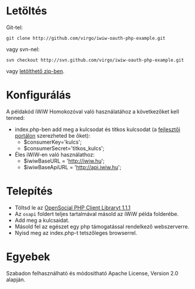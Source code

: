 # Letöltés
Git-tel:

	git clone http://github.com/virgo/iwiw-oauth-php-example.git

vagy svn-nel:

	svn checkout http://svn.github.com/virgo/iwiw-oauth-php-example.git

vagy [letölthető zip-ben](http://github.com/virgo/iwiw-oauth-php-example/archives/master).

# Konfigurálás
A példakód iWiW Homokozóval való használatához a következőket kell tenned:

* index.php-ben add meg a kulcsodat és titkos kulcsodat (a [fejlesztői portálon](http://dev.iwiw.hu) szerezheted be őket):
  * $consumerKey='kulcs';
  * $consumerSecret='titkos_kulcs';
* Éles iWiW-en való használathoz:
  * $iwiwBaseURL = 'http://iwiw.hu';
  * $iwiwBaseApiURL = 'http://api.iwiw.hu';

# Telepítés
* Töltsd le az [OpenSocial PHP Client Libraryt 1.1.1](http://code.google.com/p/opensocial-php-client/)
* Az `osapi` foldert teljes tartalmával másold az iWiW példa folderébe.
* Add meg a kulcsaidat.
* Másold fel az egészet egy php támogatással rendelkező webszerverre.
* Nyisd meg az index.php-t tetszőleges browserrel.

# Egyebek
Szabadon felhasználható és módosítható Apache License, Version 2.0 alapján.
